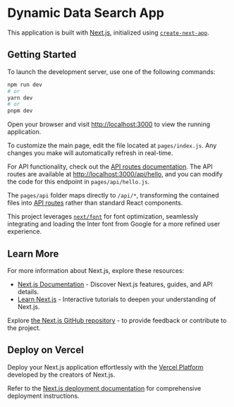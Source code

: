 # Dynamic Data Search App

This application is built with [Next.js](https://nextjs.org/), initialized using [`create-next-app`](https://github.com/vercel/next.js/tree/canary/packages/create-next-app).

## Getting Started

To launch the development server, use one of the following commands:

```bash
npm run dev
# or
yarn dev
# or
pnpm dev
```

Open your browser and visit [http://localhost:3000](http://localhost:3000) to view the running application.

To customize the main page, edit the file located at `pages/index.js`. Any changes you make will automatically refresh in real-time.

For API functionality, check out the [API routes documentation](https://nextjs.org/docs/api-routes/introduction). The API routes are available at [http://localhost:3000/api/hello](http://localhost:3000/api/hello), and you can modify the code for this endpoint in `pages/api/hello.js`.

The `pages/api` folder maps directly to `/api/*`, transforming the contained files into [API routes](https://nextjs.org/docs/api-routes/introduction) rather than standard React components.

This project leverages [`next/font`](https://nextjs.org/docs/basic-features/font-optimization) for font optimization, seamlessly integrating and loading the Inter font from Google for a more refined user experience.


## Learn More

For more information about Next.js, explore these resources:

- [Next.js Documentation](https://nextjs.org/docs) - Discover Next.js features, guides, and API details.
- [Learn Next.js](https://nextjs.org/learn) - Interactive tutorials to deepen your understanding of Next.js.

Explore [the Next.js GitHub repository](https://github.com/vercel/next.js/) - to provide feedback or contribute to the project.

## Deploy on Vercel

Deploy your Next.js application effortlessly with the [Vercel Platform](https://vercel.com/new?utm_medium=default-template&filter=next.js&utm_source=create-next-app&utm_campaign=create-next-app-readme) developed by the creators of Next.js.

Refer to the [Next.js deployment documentation](https://nextjs.org/docs/deployment) for comprehensive deployment instructions.
